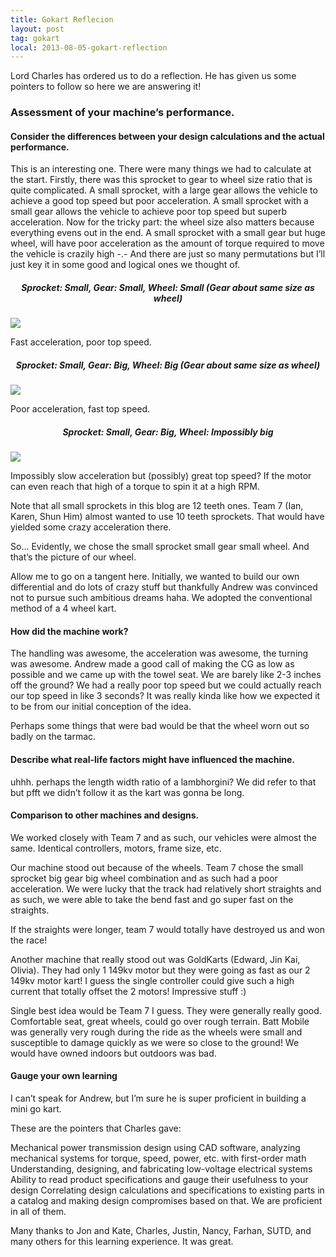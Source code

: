 ```yaml
---
title: Gokart Reflecion
layout: post
tag: gokart
local: 2013-08-05-gokart-reflection
---
```


Lord Charles has ordered us to do a reflection. He has given us some pointers to follow so here we are answering it!

<h3>Assessment of your machine’s performance.</h3>
<h4>Consider the differences between your design calculations and the actual performance.</h4>

This is an interesting one. There were many things we had to calculate at the start. Firstly, there was this sprocket to gear to wheel size ratio that is quite complicated. A small sprocket, with a large gear allows the vehicle to achieve a good top speed but poor acceleration. A small sprocket with a small gear allows the vehicle to achieve poor top speed but superb acceleration. Now for the tricky part: the wheel size also matters because everything evens out in the end. A small sprocket with a small gear but huge wheel, will have poor acceleration as the amount of torque required to move the vehicle is crazily high -.- And there are just so many permutations but I’ll just key it in some good and logical ones we thought of.

<h5 style="text-align:center;">Sprocket: Small, Gear: Small, Wheel: Small (Gear about same size as wheel)</h5>
<div class="image-wrapper">
<img src="/images/{{page.local}}/1.jpg">
<p class="image-caption">Fast acceleration, poor top speed.</p>
</div>



<h5 style="text-align:center;">Sprocket: Small, Gear: Big, Wheel: Big (Gear about same size as wheel)</h5>
<div class="image-wrapper">
<img src="/images/{{page.local}}/2.jpg">
<p class="image-caption">Poor acceleration, fast top speed.</p>
</div>

<h5 style="text-align:center;">Sprocket: Small, Gear: Big, Wheel: Impossibly big</h5>
<div class="image-wrapper">
<img src="/images/{{page.local}}/3.jpg">
<p class="image-caption">Impossibly slow acceleration but (possibly) great top speed? If the motor can even reach that high of a torque to spin it at a high RPM.</p>
</div>

Note that all small sprockets in this blog are 12 teeth ones. Team 7 (Ian, Karen, Shun Him) almost wanted to use 10 teeth sprockets. That would have yielded some crazy acceleration there.

So… Evidently, we chose the small sprocket small gear small wheel. And that’s the picture of our wheel.

Allow me to go on a tangent here. Initially, we wanted to build our own differential and do lots of crazy stuff but thankfully Andrew was convinced not to pursue such ambitious dreams haha. We adopted the conventional method of a 4 wheel kart.

<h4>How did the machine work?</h4>

The handling was awesome, the acceleration was awesome, the turning was awesome. Andrew made a good call of making the CG as low as possible and we came up with the towel seat. We are barely like 2-3 inches off the ground? We had a really poor top speed but we could actually reach our top speed in like 3 seconds? It was really kinda like how we expected it to be from our initial conception of the idea.

Perhaps some things that were bad would be that the wheel worn out so badly on the tarmac.

<h4>Describe what real-life factors might have influenced the machine.</h4>

uhhh. perhaps the length width ratio of a lambhorgini? We did refer to that but pfft we didn’t follow it as the kart was gonna be long.

<h4>Comparison to other machines and designs.</h4>

We worked closely with Team 7 and as such, our vehicles were almost the same. Identical controllers, motors, frame size, etc.

Our machine stood out because of the wheels. Team 7 chose the small sprocket big gear big wheel combination and as such had a poor acceleration. We were lucky that the track had relatively short straights and as such, we were able to take the bend fast and go super fast on the straights.

If the straights were longer, team 7 would totally have destroyed us and won the race!

Another machine that really stood out was GoldKarts (Edward, Jin Kai, Olivia). They had only 1 149kv motor but they were going as fast as our 2 149kv motor kart! I guess the single controller could give such a high current that totally offset the 2 motors! Impressive stuff :)

Single best idea would be Team 7 I guess. They were generally really good. Comfortable seat, great wheels, could go over rough terrain. Batt Mobile was generally very rough during the ride as the wheels were small and susceptible to damage quickly as we were so close to the ground! We would have owned indoors but outdoors was bad.

<h4>Gauge your own learning</h4>

I can’t speak for Andrew, but I’m sure he is super proficient in building a mini go kart.

These are the pointers that Charles gave:

Mechanical power transmission design using CAD software, analyzing mechanical systems for torque, speed, power, etc. with first-order math
Understanding, designing, and fabricating low-voltage electrical systems
Ability to read product specifications and gauge their usefulness to your design
Correlating design calculations and specifications to existing parts in a catalog and making design compromises based on that.
We are proficient in all of them.

Many thanks to Jon and Kate, Charles, Justin, Nancy, Farhan, SUTD, and many others for this learning experience. It was great.
